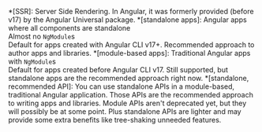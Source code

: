*[SSR]: Server Side Rendering. In Angular, it was formerly provided (before v17) by the Angular Universal package.
*[standalone apps]: Angular apps where all components are standalone<br>Almost no `NgModule`s<br>Default for apps created with Angular CLI v17+. Recommended approach to author apps and libraries.
*[module-based apps]: Traditional Angular apps with `NgModule`s<br>Default for apps created before Angular CLI v17. Still supported, but standalone apps are the recommended approach right now.
*[standalone, recommended API]: You can use standalone APIs in a module-based, traditional Angular application. Those APIs are the recommended approach to writing apps and libraries. Module APIs aren't deprecated yet, but they will possibly be at some point. Plus standalone APIs are lighter and may provide some extra benefits like tree-shaking unneeded features.
